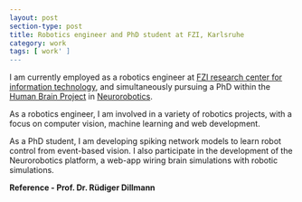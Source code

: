```yaml
---
layout: post
section-type: post
title: Robotics engineer and PhD student at FZI, Karlsruhe
category: work
tags: [ work' ]
---
```


I am currently employed as a robotics engineer at [FZI research center for information technology](http://www.fzi.de/en/home/ "FZI"), and simultaneously pursuing a PhD within the [Human Brain Project](http://www.fzi.de/en/research/projekt-details/human-brain-project/ "Human Brain Project at FZI") in [Neurorobotics](https://neurorobotics.net "Neurorobotics in the Human Brain Project").

As a robotics engineer, I am involved in a variety of robotics projects, with a focus on computer vision, machine learning and web development.

As a PhD student, I am developing spiking network models to learn robot control from event-based vision.
I also participate in the development of the Neurorobotics platform, a web-app wiring brain simulations with robotic simulations.

**Reference - Prof. Dr. Rüdiger Dillmann**

